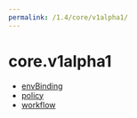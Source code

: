 ```yaml
---
permalink: /1.4/core/v1alpha1/
---
```


# core.v1alpha1



* [envBinding](envBinding.md)
* [policy](policy.md)
* [workflow](workflow.md)